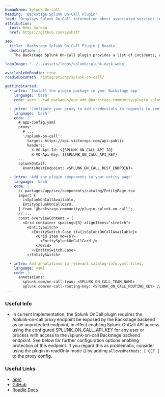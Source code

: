 ```yaml
---
humanName: Splunk On-call
heading: 'Backstage Splunk On-Call Plugin'
lead: 'Displays Splunk On-Call information about associated services in Backstage.'
attribution:
  text: Rémi Doreau
  href: https://github.com/ayshiff

seo:
  title: 'Backstage Splunk On-Call Plugin | Roadie'
  description: |
    The Backstage Splunk On-Call plugin provides a list of incidents, a way to trigger a new incident to specific users and/or teams, a way to acknowledge/resolve an incident and information details about the relevant people on-call.

logoImage: '../../assets/logos/splunk/splunk-dark.webp'

availableOnRoadie: true
roadieDocsPath: /integrations/splunk-on-call/

gettingStarted:
  - intro: 'Install the plugin package in your Backstage app'
    language: 'bash'
    code: yarn --cwd packages/app add @backstage-community/plugin-splunk-on-call

  - intro: 'Configure your proxy to add credentials to requests to sentry.'
    language: 'bash'
    code: |
      # app-config.yaml
      proxy:
        # ...
        '/splunk-on-call':
          target: https://api.victorops.com/api-public
          headers:
            X-VO-Api-Id: ${SPLUNK_ON_CALL_API_ID}
            X-VO-Api-Key: ${SPLUNK_ON_CALL_API_KEY}
      ...
      splunkOnCall:
        eventsRestEndpoint: <SPLUNK_ON_CALL_REST_ENDPOINT>

  - intro: 'Add the plugin components to your entity page'
    language: 'bash'
    code: |
      // packages/app/src/components/catalog/EntityPage.tsx
      import {
        isSplunkOnCallAvailable,
        EntitySplunkOnCallCard,
      } from '@backstage-community/plugin-splunk-on-call';
      // ...
      const overviewContent = (
        <Grid container spacing={3} alignItems="stretch">
          <EntitySwitch>
            <EntitySwitch.Case if={isSplunkOnCallAvailable}>
              <Grid item md={6}>
                <EntitySplunkOnCallCard />
              </Grid>
            </EntitySwitch.Case>
          </EntitySwitch>

  - intro: Add annotations to relevant catalog-info.yaml files.
    language: yaml
    code: |
      annotations:
        splunk.com/on-call-team: <SPLUNK_ON_CALL_TEAM_NAME>
        splunk.com/on-call-routing-key: <SPLUNK_ON_CALL_ROUTING_KEY> // an alternative if you use Routing keys
---
```


### Useful Info

- In current implementation, the Splunk OnCall plugin requires the /splunk-on-call proxy endpoint be exposed by the Backstage backend as an unprotected endpoint, in effect enabling Splunk OnCall API access using the configured SPLUNK_ON_CALL_API_KEY for any user or process with access to the /splunk-on-call Backstage backend endpoint. See below for further configuration options enabling protection of this endpoint. If you regard this as problematic, consider using the plugin in readOnly mode (<EntitySplunkOnCallCard readOnly />) by adding `allowedMethods: ['GET']` to the proxy config.

### Useful Links

- [npm](https://www.npmjs.com/package/@backstage-community/plugin-splunk-on-call)
- [GitHub](https://github.com/backstage/community-plugins/tree/main/workspaces/splunk/plugins/splunk-on-call)
- [Roadie Docs](https://roadie.io/docs/integrations/splunk-on-call/)
